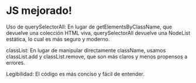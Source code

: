 
# JS mejorado!

Uso de querySelectorAll: En lugar de getElementsByClassName, que devuelve una colección HTML viva, querySelectorAll devuelve una NodeList estática, lo cual es más seguro y moderno.

classList: En lugar de manipular directamente className, usamos classList.add y classList.remove, que son más claros y menos propensos a errores.

Legibilidad: El código es más conciso y fácil de entender.
